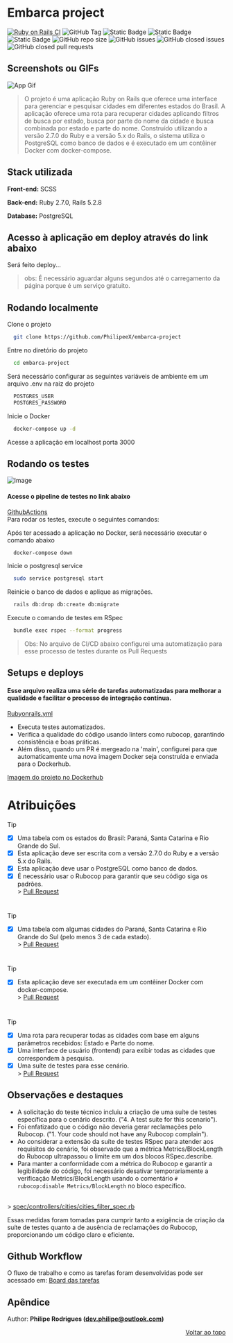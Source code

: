 <a name="topo-readme"></a>
# Embarca project

[![Ruby on Rails CI](https://github.com/PhilipeeX/embarca-project/actions/workflows/rubyonrails.yml/badge.svg)](https://github.com/PhilipeeX/embarca-project/actions/workflows/rubyonrails.yml) ![GitHub Tag](https://img.shields.io/github/v/tag/PhilipeeX/embarca-project?style=flat) ![Static Badge](https://img.shields.io/badge/rubocop-codestyle?style=flat&logo=rubocop&logoColor=white&label=code%20style&link=https%3A%2F%2Fgithub.com%2Frubocop%2Frubocop) ![Static Badge](https://img.shields.io/badge/passing-tests?style=flat&logo=github&logoColor=white&label=tests&link=https%3A%2F%2Fgithub.com%2FPhilipeeX%2Fembarca-project%2Factions) ![Static Badge](https://img.shields.io/badge/image-docker?style=flat&logo=docker&logoColor=white&label=Docker&labelColor=blue&color=green&link=https%3A%2F%2Fhub.docker.com%2Fr%2Fphilipex%2Fembarca-project%2Ftags) ![GitHub repo size](https://img.shields.io/github/repo-size/PhilipeeX/embarca-project?style=flat&label=Tamanho&color=green) ![GitHub issues](https://img.shields.io/github/issues/PhilipeeX/embarca-project?style=flat) ![GitHub closed issues](https://img.shields.io/github/issues-closed/Philipeex/embarca-project?style=flat) ![GitHub closed pull requests](https://img.shields.io/github/issues-pr-closed/PhilipeeX/embarca-project?style=flat&label=Pull%20requests%20mergeados&color=purple)


## Screenshots ou  GIFs
![App Gif](https://github.com/PhilipeeX/embarca-project/assets/85847179/ebf08ee5-5418-4ed9-b737-b26142b71186)

> O projeto é uma aplicação Ruby on Rails que oferece uma interface para gerenciar e pesquisar cidades em diferentes estados do Brasil. A aplicação oferece uma rota para recuperar cidades aplicando filtros de busca por estado, busca por parte do nome da cidade e busca combinada por estado e parte do nome. Construído utilizando a versão 2.7.0 do Ruby e a versão 5.x do Rails, o sistema utiliza o PostgreSQL como banco de dados e é executado em um contêiner Docker com docker-compose.
## Stack utilizada

**Front-end:** SCSS

**Back-end:** Ruby 2.7.0, Rails 5.2.8

**Database:** PostgreSQL

## Acesso à aplicação em deploy através do link abaixo
Será feito deploy...
> obs: É necessário aguardar alguns segundos até o carregamento da página porque é um serviço gratuito.

## Rodando localmente

Clone o projeto

```bash
  git clone https://github.com/PhilipeeX/embarca-project
```

Entre no diretório do projeto

```bash
  cd embarca-project
```
Será necessário configurar as seguintes variáveis de ambiente em um arquivo .env na raiz do projeto

```bash
  POSTGRES_USER
  POSTGRES_PASSWORD
```

Inicie o Docker

```bash
  docker-compose up -d
```

Acesse a aplicação em localhost porta 3000


## Rodando os testes

![Image](https://github.com/PhilipeeX/embarca-project/assets/85847179/b901d397-8bc2-4092-ad0c-67f4cb2658ad)
<br>
#### Acesse o pipeline de testes no link abaixo <br>
<a href="https://github.com/PhilipeeX/embarca-project/actions/workflows/rubyonrails.yml" target="_blank">GithubActions</a>
<br>
Para rodar os testes, execute o seguintes comandos:

Após ter acessado a aplicação no Docker, será necessário executar o comando abaixo
```bash
  docker-compose down
```
Inicie o postgresql service
```bash
  sudo service postgresql start
```
Reinicie o banco de dados e aplique as migrações.
```bash
  rails db:drop db:create db:migrate
```
Execute o comando de testes em RSpec
```bash
  bundle exec rspec --format progress
```
> Obs: No arquivo de CI/CD abaixo configurei uma automatização para esse processo de testes durante os Pull Requests

## Setups e deploys

#### Esse arquivo realiza uma série de tarefas automatizadas para melhorar a qualidade e facilitar o processo de integração contínua.


[Rubyonrails.yml](https://github.com/PhilipeeX/embarca-project/blob/main/.github/workflows/rubyonrails.yml)



- Executa testes automatizados.
- Verifica a qualidade do código usando linters como rubocop, garantindo consistência e boas práticas.
- Além disso, quando um PR é mergeado na 'main', configurei para que automaticamente uma nova imagem Docker seja construída e enviada para o Dockerhub.

[Imagem do projeto no Dockerhub](https://hub.docker.com/r/philipex/embarca-project)


# Atribuições

> [!TIP]
> - [x] Uma tabela com os estados do Brasil: Paraná, Santa Catarina e Rio Grande do Sul.
> - [x] Esta aplicação deve ser escrita com a versão 2.7.0 do Ruby e a versão 5.x do Rails.
> - [x] Esta aplicação deve usar o PostgreSQL como banco de dados.
> - [x] É necessário usar o Rubocop para garantir que seu código siga os padrões.<br>
    > <a href="https://github.com/PhilipeeX/embarca-project/pull/3" target="_blank">Pull Request</a>
#
> [!TIP]
> - [x] Uma tabela com algumas cidades do Paraná, Santa Catarina e Rio Grande do Sul (pelo menos 3 de cada estado).<br>
    > <a href="https://github.com/PhilipeeX/embarca-project/pull/5" target="_blank">Pull Request</a>
#
> [!TIP]
> - [x] Esta aplicação deve ser executada em um contêiner Docker com docker-compose.<br>
    >   <a href="https://github.com/PhilipeeX/embarca-project/pull/7" target="_blank">Pull Request</a>
#
> [!TIP]
> - [x] Uma rota para recuperar todas as cidades com base em alguns parâmetros recebidos: Estado e Parte do nome.
> - [x] Uma interface de usuário (frontend) para exibir todas as cidades que correspondem à pesquisa.
> - [x] Uma suíte de testes para esse cenário.<br>
    >  <a href="https://github.com/PhilipeeX/embarca-project/pull/10" target="_blank">Pull Request</a>

## Observações e destaques

- A solicitação do teste técnico incluiu a criação de uma suíte de testes específica para o cenário descrito. ("4. A test suite for this scenario").
- Foi enfatizado que o código não deveria gerar reclamações pelo Rubocop. ("1. Your code should not have any Rubocop complain").
- Ao considerar a extensão da suíte de testes RSpec para atender aos requisitos do cenário, foi observado que a métrica Metrics/BlockLength do Rubocop ultrapassou o limite em um dos blocos RSpec.describe.
- Para manter a conformidade com a métrica do Rubocop e garantir a legibilidade do código, foi necessário desativar temporariamente a verificação Metrics/BlockLength usando o comentário ``# rubocop:disable Metrics/BlockLength`` no bloco específico.
<br>
> <a href="https://github.com/PhilipeeX/embarca-project/blob/main/spec/controllers/cities/cities_filter_spec.rb" target="_blank">spec/controllers/cities/cities_filter_spec.rb</a><br>

Essas medidas foram tomadas para cumprir tanto a exigência de criação da suíte de testes quanto a de ausência de reclamações do Rubocop, proporcionando um código claro e eficiente.

## Github Workflow
O fluxo de trabalho e como as tarefas foram desenvolvidas pode ser acessado em: <a href="https://github.com/users/PhilipeeX/projects/38/views/1" target="_blank">Board das tarefas</a>

## Apêndice
Author: <strong>Philipe Rodrigues (dev.philipe@outlook.com)</strong>

<p align="right"><a href="#topo-readme">Voltar ao topo</a></p>
